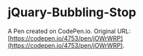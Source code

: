 # jQuary-Bubbling-Stop

A Pen created on CodePen.io. Original URL: [https://codepen.io/4753/pen/jOWrWRP](https://codepen.io/4753/pen/jOWrWRP).


